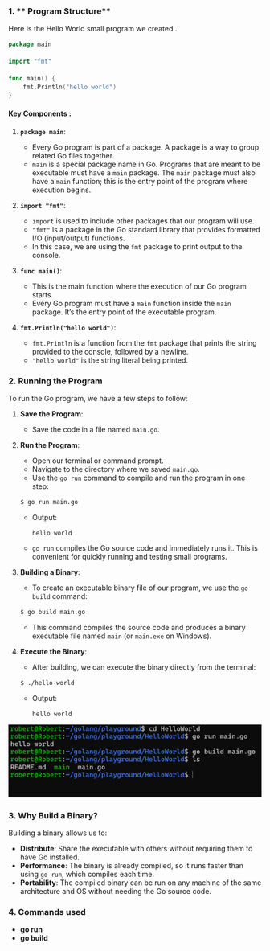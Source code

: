### 1. ** Program Structure**

Here is the Hello World small program we created...

```go
package main

import "fmt"

func main() {
    fmt.Println("hello world")
}
```

#### Key Components :

1. **`package main`**:

   - Every Go program is part of a package. A package is a way to group related Go files together.
   - `main` is a special package name in Go. Programs that are meant to be executable must have a `main` package. The `main` package must also have a `main` function; this is the entry point of the program where execution begins.

2. **`import "fmt"`**:

   - `import` is used to include other packages that our program will use.
   - `"fmt"` is a package in the Go standard library that provides formatted I/O (input/output) functions.
   - In this case, we are using the `fmt` package to print output to the console.

3. **`func main()`**:

   - This is the main function where the execution of our Go program starts.
   - Every Go program must have a `main` function inside the `main` package. It’s the entry point of the executable program.

4. **`fmt.Println("hello world")`**:
   - `fmt.Println` is a function from the `fmt` package that prints the string provided to the console, followed by a newline.
   - `"hello world"` is the string literal being printed.

### 2. **Running the Program**

To run the Go program, we have a few steps to follow:

1. **Save the Program**:

   - Save the code in a file named `main.go`.

2. **Run the Program**:

   - Open our terminal or command prompt.
   - Navigate to the directory where we saved `main.go`.
   - Use the `go run` command to compile and run the program in one step:

   ```bash
   $ go run main.go
   ```

   - Output:

     ```
     hello world
     ```

   - `go run` compiles the Go source code and immediately runs it. This is convenient for quickly running and testing small programs.

3. **Building a Binary**:

   - To create an executable binary file of our program, we use the `go build` command:

   ```bash
   $ go build main.go
   ```

   - This command compiles the source code and produces a binary executable file named `main` (or `main.exe` on Windows).

4. **Execute the Binary**:

   - After building, we can execute the binary directly from the terminal:

   ```bash
   $ ./hello-world
   ```

   - Output:
     ```
     hello world
     ```

![Files and commands](./Screenshot%202024-09-03%20225637.png)

### 3. **Why Build a Binary?**

Building a binary allows us to:

- **Distribute**: Share the executable with others without requiring them to have Go installed.
- **Performance**: The binary is already compiled, so it runs faster than using `go run`, which compiles each time.
- **Portability**: The compiled binary can be run on any machine of the same architecture and OS without needing the Go source code.

### 4. **Commands used**

- **go run**
- **go build**
